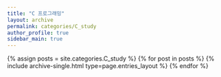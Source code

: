 ```yaml
---
title: "C 프로그래밍"
layout: archive
permalink: categories/C_study
author_profile: true
sidebar_main: true
---
```



{% assign posts = site.categories.C_study %}
{% for post in posts %} {% include archive-single.html type=page.entries_layout %} {% endfor %}
